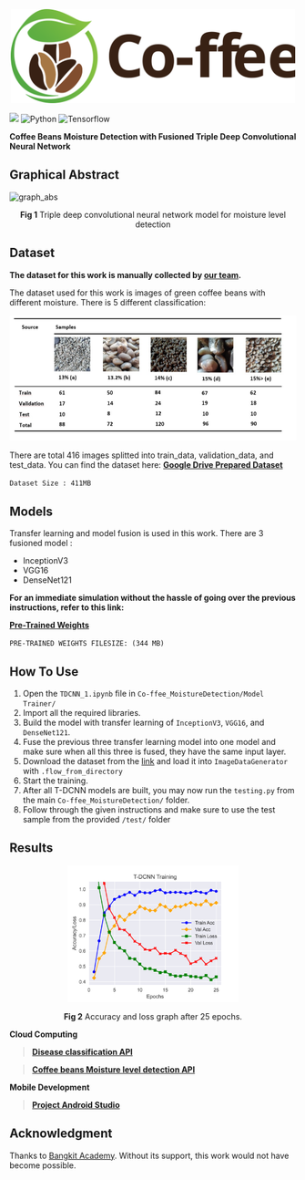 <p align="center">
  <img width="500" alt="logo" src="Images/logo2.svg"/>
</p>

[![](https://img.shields.io/badge/ID%20Team-C22_PC377-blue)](https://github.com/arsyakaukabi/Co-ffee_BangkitCapstone)
![Python](https://img.shields.io/badge/python-v3.9.0+-success.svg)
![Tensorflow](https://img.shields.io/badge/tensorflow-v2.8.0+-success.svg)

**Coffee Beans Moisture Detection with Fusioned Triple Deep Convolutional Neural Network**
## Graphical Abstract
![graph_abs](Images/Graphic%20abstract-Page-5.png)
<p align="center">
    <b>Fig 1</b> Triple deep convolutional neural network model for moisture level detection
</p>

## Dataset
**The dataset for this work is manually collected by [our team][1].**

The dataset used for this work is images of green coffee beans with different moisture. There is 5 different classification:

![dataset](Images/dataset.jpeg)

There are total 416 images splitted into train_data, validation_data, and test_data.
You can find the dataset here: **<a target=blank_ href="https://drive.google.com/drive/folders/1WaI9rQo7gBEZzdL7b40X_ciEuAy9DC-R?usp=sharing">Google Drive Prepared Dataset<a/>**

`Dataset Size : 411MB`

[1]:(https://github.com/arsyakaukabi/Co-ffee_BangkitCapstone)
## Models
Transfer learning and model fusion is used in this work. There are 3 fusioned model :
- InceptionV3
- VGG16
- DenseNet121

**For an immediate simulation without the hassle of going over the previous instructions, refer to this link:**

 **<a href="https://drive.google.com/file/d/11ycNNk1YWZGSVtpbrCJ3zwIBZgwxd7ai/view?usp=sharing">Pre-Trained Weights</a>**

`PRE-TRAINED WEIGHTS FILESIZE: (344 MB)`

## How To Use
1. Open the `TDCNN_1.ipynb` file in `Co-ffee_MoistureDetection/Model Trainer/`
2. Import all the required libraries.
3. Build the model with transfer learning of `InceptionV3`, `VGG16`, and `DenseNet121`. 
4. Fuse the previous three transfer learning model into one model and make sure when all this three is fused, they have the same input layer.
5. Download the dataset from the [link](https://drive.google.com/drive/folders/1WaI9rQo7gBEZzdL7b40X_ciEuAy9DC-R?usp=sharing) and load it into `ImageDataGenerator` with `.flow_from_directory`
6. Start the training.
7. After all T-DCNN models are built, you may now run the `testing.py` from the main `Co-ffee_MoistureDetection/` folder.
8. Follow through the given instructions and make sure to use the test sample from the provided `/test/` folder
## Results
<p align="center">
    <img src="History/TDCNN.svg" alt="drawing" width="300"/>
    
<p align="center">
    <b>Fig 2</b> Accuracy and loss graph after 25 epochs.
</p>


**Cloud Computing**
>**[Disease classification API](https://github.com/xrizer/Co-ffee-Desease-API)**

>**[Coffee beans Moisture level detection API](https://github.com/xrizer/Co-ffee-Desease-API
)**

**Mobile Development**

>**[Project Android Studio](https://github.com/Rizalfirman165/co-ffee)**

## Acknowledgment ##
Thanks to [Bangkit Academy](https://grow.google/intl/id_id/bangkit/). Without its support, this work would not have become possible.

